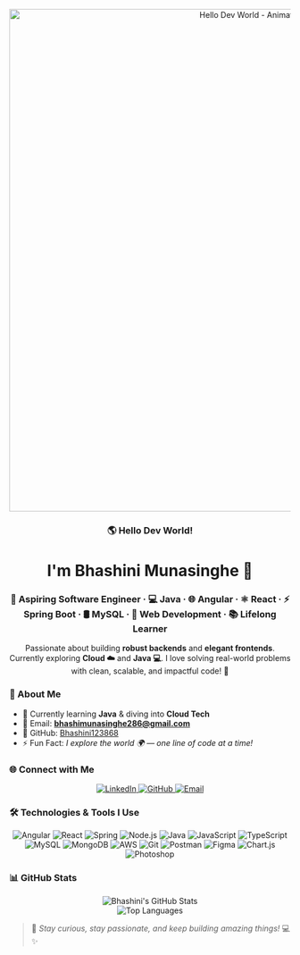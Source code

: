 <!-- ===== README.md for Bhashini Munasinghe (GitHub Profile) ===== -->

<!-- ===== Option A: Animated banner (recommended) =====
  * Upload your animated banner GIF to your repo at: /assets/banner.gif
  * Or replace the URL below with any GIF hosted online.
-->
<p align="center">
  <img src="assets/banner.gif" alt="Hello Dev World - Animated Banner" width="900"/>
</p>

<!-- ===== Option B: If you don't want a banner, comment out the banner block above
     and uncomment the static heading below. ===== -->

<!--
<h3 align="center">🌎 Hello Dev World!</h3>
<h1 align="center">I'm <strong>Bhashini Munasinghe</strong> 👋</h1>
-->

<!-- ===== Preferred: small h3 for Hello Dev World, big h1 for name ===== -->
<h3 align="center">🌎 Hello Dev World!</h3>

<h1 align="center">I'm <strong>Bhashini Munasinghe</strong> 👋</h1>

<h3 align="center">
  🚀 Aspiring Software Engineer &middot; 💻 Java &middot; 🌐 Angular &middot; ⚛️ React &middot; ⚡ Spring Boot
  &middot; 🛢️ MySQL &middot; 🎯 Web Development &middot; 📚 Lifelong Learner
</h3>

<p align="center">
  Passionate about building <strong>robust backends</strong> and <strong>elegant frontends</strong>.<br/>
  Currently exploring <strong>Cloud ☁️</strong> and <strong>Java 💻</strong>. I love solving real-world problems with clean, scalable, and impactful code! 🚀
</p>



### 📌 About Me
- 🌱 Currently learning **Java** & diving into **Cloud Tech**  
- 📧 Email: **bhashimunasinghe286@gmail.com**  
- 🔗 GitHub: [Bhashini123868](https://github.com/Bhashini123868)  
- ⚡ Fun Fact: *I explore the world 🌍 — one line of code at a time!*



### 🌐 Connect with Me
<p align="center">
  <a href="https://www.linkedin.com/in/bhashini-munasinghe-14a862334?utm_source=share&utm_campaign=share_via&utm_content=profile&utm_medium=android_app">
    <img src="https://img.shields.io/badge/LinkedIn-blue?style=for-the-badge&logo=linkedin" alt="LinkedIn"/>
  </a>
  <a href="https://github.com/Bhashini123868">
    <img src="https://img.shields.io/badge/GitHub-100000?style=for-the-badge&logo=github" alt="GitHub"/>
  </a>
  <a href="mailto:bhashimunasinghe286@gmail.com">
    <img src="https://img.shields.io/badge/Email-D14836?style=for-the-badge&logo=gmail&logoColor=white" alt="Email"/>
  </a>
</p>



### 🛠️ Technologies & Tools I Use
<p align="center">
  <img alt="Angular" src="https://img.shields.io/badge/Angular-DD0031?style=for-the-badge&logo=angular&logoColor=white"/>
  <img alt="React" src="https://img.shields.io/badge/React-61DAFB?style=for-the-badge&logo=react&logoColor=black"/>
  <img alt="Spring" src="https://img.shields.io/badge/Spring-6DB33F?style=for-the-badge&logo=spring&logoColor=white"/>
  <img alt="Node.js" src="https://img.shields.io/badge/Node.js-339933?style=for-the-badge&logo=node.js&logoColor=white"/>
  <img alt="Java" src="https://img.shields.io/badge/Java-007396?style=for-the-badge&logo=java&logoColor=white"/>
  <img alt="JavaScript" src="https://img.shields.io/badge/JavaScript-F7DF1E?style=for-the-badge&logo=javascript&logoColor=black"/>
  <img alt="TypeScript" src="https://img.shields.io/badge/TypeScript-3178C6?style=for-the-badge&logo=typescript&logoColor=white"/>
  <img alt="MySQL" src="https://img.shields.io/badge/MySQL-005C84?style=for-the-badge&logo=mysql&logoColor=white"/>
  <img alt="MongoDB" src="https://img.shields.io/badge/MongoDB-4EA94B?style=for-the-badge&logo=mongodb&logoColor=white"/>
  <img alt="AWS" src="https://img.shields.io/badge/AWS-232F3E?style=for-the-badge&logo=amazon-aws&logoColor=white"/>
  <img alt="Git" src="https://img.shields.io/badge/Git-F05032?style=for-the-badge&logo=git&logoColor=white"/>
  <img alt="Postman" src="https://img.shields.io/badge/Postman-FF6C37?style=for-the-badge&logo=postman&logoColor=white"/>
  <img alt="Figma" src="https://img.shields.io/badge/Figma-F24E1E?style=for-the-badge&logo=figma&logoColor=white"/>
  <img alt="Chart.js" src="https://img.shields.io/badge/Chart.js-FF6384?style=for-the-badge&logo=chartdotjs&logoColor=white"/>
  <img alt="Photoshop" src="https://img.shields.io/badge/Photoshop-31A8FF?style=for-the-badge&logo=adobe-photoshop&logoColor=white"/>
</p>



### 📊 GitHub Stats
<p align="center">
  <img src="https://github-readme-stats.vercel.app/api?username=Bhashini123868&show_icons=true&theme=radical" alt="Bhashini's GitHub Stats"/>
  <br/>
  <img src="https://github-readme-stats.vercel.app/api/top-langs/?username=Bhashini123868&layout=compact&theme=radical" alt="Top Languages"/>
</p>


> 🌟 *Stay curious, stay passionate, and keep building amazing things!* 💻✨

<!-- ===== Instructions =====
1. To use the animated banner:
   - Add your GIF file into the repo (e.g., create folder `assets` and upload `banner.gif` there),
   - OR replace `assets/banner.gif` with any externally hosted GIF URL.
2. If you don't want the banner, remove or comment the <img> block and use the static <h1> heading (Option B).
3. You can customize colors, themes, badges, and the GitHub stats theme via the API query params.
-->
